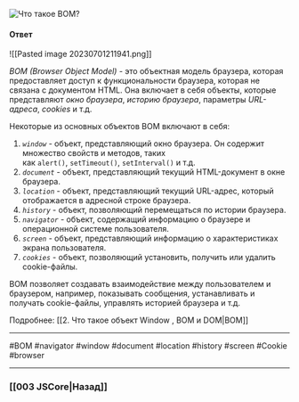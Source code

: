 ![Что такое BOM?](https://youtu.be/XtQPrt8G0n8?t=448)

#### Ответ

![[Pasted image 20230701211941.png]]

*BOM (Browser Object Model)* - это объектная модель браузера, которая предоставляет доступ к функциональности браузера, которая не связана с документом HTML. Она включает в себя объекты, которые представляют *окно браузера*, *историю браузера*, параметры *URL-адреса*, *cookies* и т.д.

Некоторые из основных объектов BOM включают в себя:
1. *`window`* - объект, представляющий окно браузера. Он содержит множество свойств и методов, таких как `alert()`, `setTimeout()`, `setInterval()` и т.д.
2. *`document`* - объект, представляющий текущий HTML-документ в окне браузера.
3. *`location`* - объект, представляющий текущий URL-адрес, который отображается в адресной строке браузера.
4. *`history`* - объект, позволяющий перемещаться по истории браузера.
5. *`navigator`* - объект, содержащий информацию о браузере и операционной системе пользователя.
6. *`screen`* - объект, представляющий информацию о характеристиках экрана пользователя.
7. *`cookies`* - объект, позволяющий установить, получить или удалить cookie-файлы.

BOM позволяет создавать взаимодействие между пользователем и браузером, например, показывать сообщения, устанавливать и получать cookie-файлы, управлять историей браузера и т.д.

Подробнее: [[2. Что такое объект Window , BOM и DOM|BOM]]

___
#BOM #navigator #window #document #location #history #screen #Cookie #browser 

___

### [[003 JSCore|Назад]]